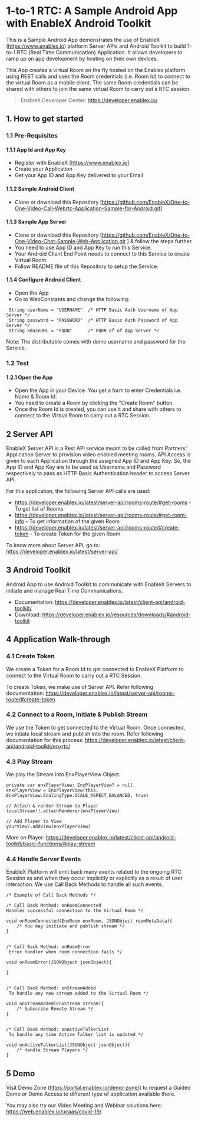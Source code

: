 # 1-to-1 RTC: A Sample Android App with EnableX Android Toolkit

This is a Sample Android App demonstrates the use of EnableX (https://www.enablex.io) platform Server APIs and Android Toolkit to build 1-to-1 RTC (Real Time Communication) Application.  It allows developers to ramp up on app development by hosting on their own devices. 

This App creates a virtual Room on the fly  hosted on the Enablex platform using REST calls and uses the Room credentials (i.e. Room Id) to connect to the virtual Room as a mobile client.  The same Room credentials can be shared with others to join the same virtual Room to carry out a RTC session. 

> EnableX Developer Center: https://developer.enablex.io/


## 1. How to get started

### 1.1 Pre-Requisites

#### 1.1.1 App Id and App Key 

* Register with EnableX [https://www.enablex.io] 
* Create your Application
* Get your App ID and App Key delivered to your Email


#### 1.1.2 Sample Android Client 

* Clone or download this Repository [https://github.com/EnableX/One-to-One-Video-Call-Webrtc-Application-Sample-for-Android.git] 


#### 1.1.3 Sample App Server 

* Clone or download this Repository [https://github.com/EnableX/One-to-One-Video-Chat-Sample-Web-Application.git ] & follow the steps further 
* You need to use App ID and App Key to run this Service. 
* Your Android Client End Point needs to connect to this Service to create Virtual Room.
* Follow README file of this Repository to setup the Service.


#### 1.1.4 Configure Android Client 

* Open the App
* Go to WebConstants and change the following:
``` 
 String userName = "USERNAME"  /* HTTP Basic Auth Username of App Server */
 String password = "PASSWORD"  /* HTTP Basic Auth Password of App Server */
 String kBaseURL = "FQDN"      /* FQDN of of App Server */
 ```
 
 Note: The distributable comes with demo username and password for the Service. 

### 1.2 Test

#### 1.2.1 Open the App

* Open the App in your Device. You get a form to enter Credentials i.e. Name & Room Id.
* You need to create a Room by clicking the "Create Room" button.
* Once the Room Id is created, you can use it and share with others to connect to the Virtual Room to carry out a RTC Session.
  
## 2 Server API

EnableX Server API is a Rest API service meant to be called from Partners' Application Server to provision video enabled 
meeting rooms. API Access is given to each Application through the assigned App ID and App Key. So, the App ID and App Key 
are to be used as Username and Password respectively to pass as HTTP Basic Authentication header to access Server API.
 
For this application, the following Server API calls are used: 
* https://developer.enablex.io/latest/server-api/rooms-route/#get-rooms - To get list of Rooms
* https://developer.enablex.io/latest/server-api/rooms-route/#get-room-info - To get information of the given Room
* https://developer.enablex.io/latest/server-api/rooms-route/#create-token - To create Token for the given Room

To know more about Server API, go to:
https://developer.enablex.io/latest/server-api/


## 3 Android Toolkit

Android App to use Android Toolkit to communicate with EnableX Servers to initiate and manage Real Time Communications.  

* Documentation: https://developer.enablex.io/latest/client-api/android-toolkit/
* Download: https://developer.enablex.io/resources/downloads/#android-toolkit


## 4 Application Walk-through

### 4.1 Create Token

We create a Token for a Room Id to get connected to EnableX Platform to connect to the Virtual Room to carry out a RTC Session.

To create Token, we make use of Server API. Refer following documentation:
https://developer.enablex.io/latest/server-api/rooms-route/#create-token


### 4.2 Connect to a Room, Initiate & Publish Stream

We use the Token to get connected to the Virtual Room. Once connected, we intiate local stream and publish into the room. Refer following documentation for this process:
https://developer.enablex.io/latest/client-api/android-toolkit/enxrtc/



### 4.3 Play Stream

We play the Stream into EnxPlayerView Object.
``` 
private var enxPlayerView: EnxPlayerView? = null
enxPlayerView = EnxPlayerView(this, EnxPlayerView.ScalingType.SCALE_ASPECT_BALANCED, true)
    
// Attach & render Stream to Player 
localStream!!.attachRenderer(enxPlayerView)

// Add Player to View
yourView?.addView(enxPlayerView)
  ```
More on Player: https://developer.enablex.io/latest/client-api/android-toolkit/basic-functions/#play-stream

### 4.4 Handle Server Events

EnableX Platform will emit back many events related to the ongoing RTC Session as and when they occur implicitly or explicitly as a result of user interaction. We use Call Back Methods to handle all such events.

``` 
/* Example of Call Back Methods */

/* Call Back Method: onRoomConnected 
Handles successful connection to the Virtual Room */ 

void onRoomConnected(EnxRoom enxRoom, JSONObject roomMetaData){
    /* You may initiate and publish stream */
}


/* Call Back Method: onRoomError
 Error handler when room connection fails */
 
void onRoomError(JSONObject jsonObject){

} 

 
/* Call Back Method: onStreamAdded
 To handle any new stream added to the Virtual Room */
 
void onStreamAdded(EnxStream stream){
    /* Subscribe Remote Stream */
} 


/* Call Back Method: onActiveTalkerList
 To handle any time Active Talker list is updated */
  
void onActiveTalkerList(JSONObject jsonObject){
    /* Handle Stream Players */
}
```

## 5 Demo

Visit Demo Zone (https://portal.enablex.io/demo-zone/) to request a Guided Demo or Demo Access to different type of application available there.

You may also try our Video Meeting and Webinar solutions here: https://web.enablex.io/ucaas/covid-19/
